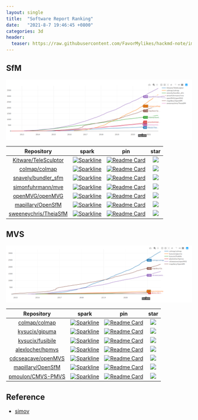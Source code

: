 ```yaml
---
layout: single
title:  "Software Report Ranking"
date:   "2021-8-7 19:46:45 +0800"
categories: 3d
header:
  teaser: https://raw.githubusercontent.com/FavorMylikes/hackmd-note/img/img1628431917(1).jpg
---
```


## SfM

<img src="https://raw.githubusercontent.com/FavorMylikes/hackmd-note/img/img1628431917(1).jpg">

[TeleSculptor_repo]: https://github.com/Kitware/TeleSculptor
[TeleSculptor_fork]: https://img.shields.io/github/forks/Kitware/TeleSculptor.svg?style=social&label=Fork&maxAge=2592000
[TeleSculptor_star]: https://stars.medv.io/Kitware/TeleSculptor.svg
[colmap_repo]: https://github.com/colmap/colmap
[colmap_fork]: https://img.shields.io/github/forks/colmap/colmap.svg?style=social&label=Fork&maxAge=2592000
[colmap_star]: https://stars.medv.io/colmap/colmap.svg
[bundler_sfm_repo]: https://github.com/snavely/bundler_sfm
[bundler_sfm_fork]: https://img.shields.io/github/forks/snavely/bundler_sfm.svg?style=social&label=Fork&maxAge=2592000
[bundler_sfm_star]: https://stars.medv.io/snavely/bundler_sfm.svg
[mve_repo]: https://github.com/simonfuhrmann/mve
[mve_fork]: https://img.shields.io/github/forks/simonfuhrmann/mve.svg?style=social&label=Fork&maxAge=2592000
[mve_star]: https://stars.medv.io/simonfuhrmann/mve.svg
[openMVG_repo]: https://github.com/openMVG/openMVG
[openMVG_fork]: https://img.shields.io/github/forks/openMVG/openMVG.svg?style=social&label=Fork&maxAge=2592000
[openMVG_star]: https://stars.medv.io/openMVG/openMVG.svg
[OpenSfM_repo]: https://github.com/mapillary/OpenSfM
[OpenSfM_fork]: https://img.shields.io/github/forks/mapillary/OpenSfM.svg?style=social&label=Fork&maxAge=2592000
[OpenSfM_star]: https://stars.medv.io/mapillary/OpenSfM.svg
[TheiaSfM_repo]: https://github.com/sweeneychris/TheiaSfM
[TheiaSfM_fork]: https://img.shields.io/github/forks/sweeneychris/TheiaSfM.svg?style=social&label=Fork&maxAge=2592000
[TheiaSfM_star]: https://stars.medv.io/sweeneychris/TheiaSfM.svg

|Repository|spark|pin|star|
|:-:|:-:|:-:|:-:|
|[Kitware/TeleSculptor][TeleSculptor_repo]|[![Sparkline](https://stars.medv.io/Kitware/TeleSculptor.svg)][TeleSculptor_repo]|[![Readme Card](https://github-readme-stats.vercel.app/api/pin/?username=Kitware&repo=TeleSculptor&show_owner=true)][TeleSculptor_repo]|<img src='https://starchart.cc/Kitware/TeleSculptor.svg' width='200px'/>
|[colmap/colmap][colmap_repo]|[![Sparkline](https://stars.medv.io/colmap/colmap.svg)][colmap_repo]|[![Readme Card](https://github-readme-stats.vercel.app/api/pin/?username=colmap&repo=colmap&show_owner=true)][colmap_repo]|<img src='https://starchart.cc/colmap/colmap.svg' width='200px'/>
|[snavely/bundler_sfm][bundler_sfm_repo]|[![Sparkline](https://stars.medv.io/snavely/bundler_sfm.svg)][bundler_sfm_repo]|[![Readme Card](https://github-readme-stats.vercel.app/api/pin/?username=snavely&repo=bundler_sfm&show_owner=true)][bundler_sfm_repo]|<img src='https://starchart.cc/snavely/bundler_sfm.svg' width='200px'/>
|[simonfuhrmann/mve][mve_repo]|[![Sparkline](https://stars.medv.io/simonfuhrmann/mve.svg)][mve_repo]|[![Readme Card](https://github-readme-stats.vercel.app/api/pin/?username=simonfuhrmann&repo=mve&show_owner=true)][mve_repo]|<img src='https://starchart.cc/simonfuhrmann/mve.svg' width='200px'/>
|[openMVG/openMVG][openMVG_repo]|[![Sparkline](https://stars.medv.io/openMVG/openMVG.svg)][openMVG_repo]|[![Readme Card](https://github-readme-stats.vercel.app/api/pin/?username=openMVG&repo=openMVG&show_owner=true)][openMVG_repo]|<img src='https://starchart.cc/openMVG/openMVG.svg' width='200px'/>
|[mapillary/OpenSfM][OpenSfM_repo]|[![Sparkline](https://stars.medv.io/mapillary/OpenSfM.svg)][OpenSfM_repo]|[![Readme Card](https://github-readme-stats.vercel.app/api/pin/?username=mapillary&repo=OpenSfM&show_owner=true)][OpenSfM_repo]|<img src='https://starchart.cc/mapillary/OpenSfM.svg' width='200px'/>
|[sweeneychris/TheiaSfM][TheiaSfM_repo]|[![Sparkline](https://stars.medv.io/sweeneychris/TheiaSfM.svg)][TheiaSfM_repo]|[![Readme Card](https://github-readme-stats.vercel.app/api/pin/?username=sweeneychris&repo=TheiaSfM&show_owner=true)][TheiaSfM_repo]|<img src='https://starchart.cc/sweeneychris/TheiaSfM.svg' width='200px'/>

## MVS

<img src="https://raw.githubusercontent.com/FavorMylikes/hackmd-note/img/img20210808221458.png" alt="20210808221458">

[colmap_repo]: https://github.com/colmap/colmap
[colmap_fork]: https://img.shields.io/github/forks/colmap/colmap.svg?style=social&label=Fork&maxAge=2592000
[colmap_star]: https://stars.medv.io/colmap/colmap.svg
[gipuma_repo]: https://github.com/kysucix/gipuma
[gipuma_fork]: https://img.shields.io/github/forks/kysucix/gipuma.svg?style=social&label=Fork&maxAge=2592000
[gipuma_star]: https://stars.medv.io/kysucix/gipuma.svg
[fusibile_repo]: https://github.com/kysucix/fusibile
[fusibile_fork]: https://img.shields.io/github/forks/kysucix/fusibile.svg?style=social&label=Fork&maxAge=2592000
[fusibile_star]: https://stars.medv.io/kysucix/fusibile.svg
[hpmvs_repo]: https://github.com/alexlocher/hpmvs
[hpmvs_fork]: https://img.shields.io/github/forks/alexlocher/hpmvs.svg?style=social&label=Fork&maxAge=2592000
[hpmvs_star]: https://stars.medv.io/alexlocher/hpmvs.svg
[openMVS_repo]: https://github.com/cdcseacave/openMVS
[openMVS_fork]: https://img.shields.io/github/forks/cdcseacave/openMVS.svg?style=social&label=Fork&maxAge=2592000
[openMVS_star]: https://stars.medv.io/cdcseacave/openMVS.svg
[OpenSfM_repo]: https://github.com/mapillary/OpenSfM
[OpenSfM_fork]: https://img.shields.io/github/forks/mapillary/OpenSfM.svg?style=social&label=Fork&maxAge=2592000
[OpenSfM_star]: https://stars.medv.io/mapillary/OpenSfM.svg
[CMVS-PMVS_repo]: https://github.com/pmoulon/CMVS-PMVS
[CMVS-PMVS_fork]: https://img.shields.io/github/forks/pmoulon/CMVS-PMVS.svg?style=social&label=Fork&maxAge=2592000
[CMVS-PMVS_star]: https://stars.medv.io/pmoulon/CMVS-PMVS.svg

|Repository|spark|pin|star|
|:-:|:-:|:-:|:-:|
|[colmap/colmap][colmap_repo]|[![Sparkline](https://stars.medv.io/colmap/colmap.svg)][colmap_repo]|[![Readme Card](https://github-readme-stats.vercel.app/api/pin/?username=colmap&repo=colmap&show_owner=true)][colmap_repo]|<img src='https://starchart.cc/colmap/colmap.svg' width='200px'/>
|[kysucix/gipuma][gipuma_repo]|[![Sparkline](https://stars.medv.io/kysucix/gipuma.svg)][gipuma_repo]|[![Readme Card](https://github-readme-stats.vercel.app/api/pin/?username=kysucix&repo=gipuma&show_owner=true)][gipuma_repo]|<img src='https://starchart.cc/kysucix/gipuma.svg' width='200px'/>
|[kysucix/fusibile][fusibile_repo]|[![Sparkline](https://stars.medv.io/kysucix/fusibile.svg)][fusibile_repo]|[![Readme Card](https://github-readme-stats.vercel.app/api/pin/?username=kysucix&repo=fusibile&show_owner=true)][fusibile_repo]|<img src='https://starchart.cc/kysucix/fusibile.svg' width='200px'/>
|[alexlocher/hpmvs][hpmvs_repo]|[![Sparkline](https://stars.medv.io/alexlocher/hpmvs.svg)][hpmvs_repo]|[![Readme Card](https://github-readme-stats.vercel.app/api/pin/?username=alexlocher&repo=hpmvs&show_owner=true)][hpmvs_repo]|<img src='https://starchart.cc/alexlocher/hpmvs.svg' width='200px'/>
|[cdcseacave/openMVS][openMVS_repo]|[![Sparkline](https://stars.medv.io/cdcseacave/openMVS.svg)][openMVS_repo]|[![Readme Card](https://github-readme-stats.vercel.app/api/pin/?username=cdcseacave&repo=openMVS&show_owner=true)][openMVS_repo]|<img src='https://starchart.cc/cdcseacave/openMVS.svg' width='200px'/>
|[mapillary/OpenSfM][OpenSfM_repo]|[![Sparkline](https://stars.medv.io/mapillary/OpenSfM.svg)][OpenSfM_repo]|[![Readme Card](https://github-readme-stats.vercel.app/api/pin/?username=mapillary&repo=OpenSfM&show_owner=true)][OpenSfM_repo]|<img src='https://starchart.cc/mapillary/OpenSfM.svg' width='200px'/>
|[pmoulon/CMVS-PMVS][CMVS-PMVS_repo]|[![Sparkline](https://stars.medv.io/pmoulon/CMVS-PMVS.svg)][CMVS-PMVS_repo]|[![Readme Card](https://github-readme-stats.vercel.app/api/pin/?username=pmoulon&repo=CMVS-PMVS&show_owner=true)][CMVS-PMVS_repo]|<img src='https://starchart.cc/pmoulon/CMVS-PMVS.svg' width='200px'/>

## Reference

- [simov](https://simov.github.io/)
